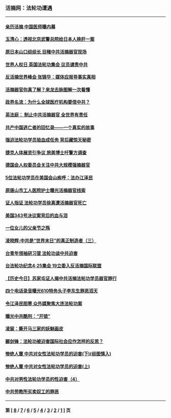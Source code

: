 ### 活摘网：法轮功遭遇
---
#### [亲历活摘 中国医师曝内幕](../../pages/nf5881/n14040389.md?08250430) 
#### [玉清心：透视北京武警总院给日本人换肝一案](../../pages/nf5881/n13771978.md?08250430) 
#### [原日本山口组组长 目睹中共活摘器官现场](../../pages/nf5881/n13767360.md?08250430) 
#### [世界人权日 英国法轮功集会 议员谴责中共](../../pages/nf5881/n13431763.md?08250430) 
#### [反活摘世界峰会 张锦华：媒体应报导事实真相](../../pages/nf5881/n13278502.md?08250430) 
#### [活摘器官你真了解？来龙去脉图解一次看懂](../../pages/nf5881/n13013820.md?08250430) 
#### [政界名流：为什么全球医疗机构要信中共？](../../pages/nf5881/n11945479.md?08250430) 
#### [英法庭： 制止中共活摘器官 全世界有责任](../../pages/nf5881/n11330691.md?08250430) 
#### [共产中国逃亡者的回忆录——一个真实的故事](../../pages/nf5881/n10918649.md?08250430) 
#### [强迫法轮功学员验血成任务 背后藏惊天秘密](../../pages/nf5881/n4252384.md?08250430) 
#### [捷克人体展览引争议 旅美博士吁警方调查](../../pages/nf5881/n9429187.md?08250430) 
#### [德国会人权委员会关注中共大规模强摘器官](../../pages/nf5881/n8418950.md?08250430) 
#### [5位法轮功学员在美国会山疾呼：法办江泽民](../../pages/nf5881/n8101519.md?08250430) 
#### [原唐山市工人医院护士曝光活摘器官线索](../../pages/nf5881/n8076384.md?08250430) 
#### [证人指证 法轮功学员徐真遭活摘器官死亡](../../pages/nf5881/n8042467.md?08250430) 
#### [美国343号决议案背后的血与泪](../../pages/nf5881/n8020684.md?08250430) 
#### [一位女儿的父亲节之殇](../../pages/nf5881/n8014122.md?08250430) 
#### [凌晓辉:中共是“世界末日”的真正制造者（三）](../../pages/nf5881/n4210333.md?08250430) 
#### [台青年领袖研习营 法轮功谈中共迫害](../../pages/nf5881/n4141857.md?08250430) 
#### [台法轮功纪念4‧25集会 19立委入反活摘国际联盟](../../pages/nf5881/n4141821.md?08250430) 
#### [【历史今日】苏家屯证人揭中共活摘法轮功学员器官罪行](../../pages/nf5881/n4135912.md?08250430) 
#### [四个电话录音曝光610特务头子李东生罪恶滔天](../../pages/nf5881/n4040060.md?08250430) 
#### [令江泽民胆寒 众外媒聚焦大连法轮功案](../../pages/nf5881/n3932671.md?08250430) 
#### [曝光中共酷刑：“开锁”](../../pages/nf5881/n3889373.md?08250430) 
#### [凌宸：撕开马三家的妖魅画皮](../../pages/nf5881/n3849369.md?08250430) 
#### [郦剑锋：法轮功被迫害国际社会应作怎样的反思？](../../pages/nf5881/n3824560.md?08250430) 
#### [惨绝人寰 中共对女性法轮功学员的迫害(下)(组图慎入)](../../pages/nf5881/n3816285.md?08250430) 
#### [惨绝人寰 中共对女性法轮功学员的迫害(上)](../../pages/nf5881/n3815374.md?08250430) 
#### [中共对男性法轮功学员的性迫害（4）](../../pages/nf5881/n3769144.md?08250430) 
#### [中共劳教所买卖奴工的罪恶](../../pages/nf5881/n3769378.md?08250430) 

---
#### 第 [ [8](./8.md?08250430) / [7](./7.md?08250430) / [6](./6.md?08250430) / [5](./5.md?08250430) / [4](./4.md?08250430) / [3](./3.md?08250430) / [2](./2.md?08250430) / [1](./1.md?08250430) ] 页
